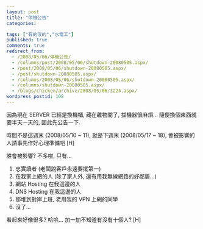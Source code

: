 ```yaml
---
layout: post
title: "停機公告"
categories:

tags: ["有的沒的","水電工"]
published: true
comments: true
redirect_from:
  - /2008/05/06/停機公告/
  - /columns/post/2008/05/06/shutdown-20080505.aspx/
  - /post/2008/05/06/shutdown-20080505.aspx/
  - /post/shutdown-20080505.aspx/
  - /columns/2008/05/06/shutdown-20080505.aspx/
  - /columns/shutdown-20080505.aspx/
  - /blogs/chicken/archive/2008/05/06/3224.aspx/
wordpress_postid: 108
---
```


因為現在 SERVER 已經是換機櫃, 藏在雜物間了, 拔機器很麻煩... 隨便換個東西就要半天一天的, 因此先公告一下.

時間不是這週末 (2008/05/10 ~ 11), 就是下週末 (2008/05/17 ~ 18), 會被影響的人請事先作好心理準備吧 [H]

誰會被影響? 不多啦, 只有...

1. 忠實讀者 (老闆說客戶永遠要擺第一)
2. 在我家上網的人 (除了家人外, 還有用我無線網路的好鄰居...)
3. 網站 Hosting 在我這邊的人
4. DNS Hosting 在我這邊的人
5. 那堆到對岸上班, 老用我的 VPN 上網的同學
6. 沒了...

看起來好像很多? 哈哈... 加一加不知道有沒有十個人? [H]
